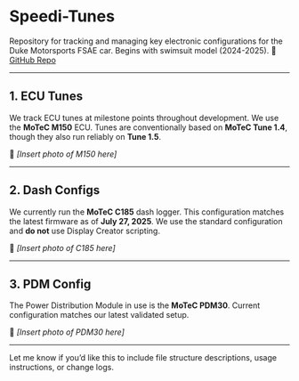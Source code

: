 # Speedi-Tunes

Repository for tracking and managing key electronic configurations for the Duke Motorsports FSAE car. Begins with swimsuit model (2024-2025).
🔗 [GitHub Repo](https://github.com/DukeMotorsports/Speedi-Tunes)

---

## 1. ECU Tunes

We track ECU tunes at milestone points throughout development.
We use the **MoTeC M150** ECU. Tunes are conventionally based on **MoTeC Tune 1.4**, though they also run reliably on **Tune 1.5**.

📸 *\[Insert photo of M150 here]*

---

## 2. Dash Configs

We currently run the **MoTeC C185** dash logger.
This configuration matches the latest firmware as of **July 27, 2025**.
We use the standard configuration and **do not** use Display Creator scripting.

📸 *\[Insert photo of C185 here]*

---

## 3. PDM Config

The Power Distribution Module in use is the **MoTeC PDM30**.
Current configuration matches our latest validated setup.

📸 *\[Insert photo of PDM30 here]*

---

Let me know if you’d like this to include file structure descriptions, usage instructions, or change logs.

